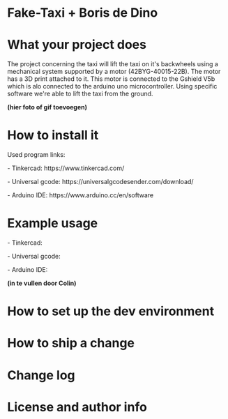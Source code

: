 # Fake-Taxi + Boris de Dino

<h1>What your project does</h1>
The project concerning the taxi will lift the taxi on it's backwheels using a mechanical system supported by a motor (42BYG-40015-22B). The motor has a 3D print attached to it.
This motor is connected to the Gshield V5b which is alo connected to the arduino uno microcontroller. Using specific software we're able to lift the taxi from the ground.

<b>(hier foto of gif toevoegen)</b>


<h1>How to install it</h1>
Used program links:
<p>- Tinkercad: https://www.tinkercad.com/ </p>
<p>- Universal gcode: https://universalgcodesender.com/download/ </p>
<p>- Arduino IDE: https://www.arduino.cc/en/software </p>


<h1>Example usage</h1>
<p>- Tinkercad: </p>
<p>- Universal gcode: </p>
<p>- Arduino IDE: </p>

<b>(in te vullen door Colin)</b>


<h1>How to set up the dev environment</h1>

<h1>How to ship a change</h1>

<h1>Change log</h1>

<h1>License and author info</h1>